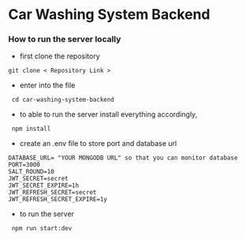# Car Washing System Backend

### How to run the server locally

- first clone the repository

```
git clone < Repository Link >
```

- enter into the file

```
 cd car-washing-system-backend
```

- to able to run the server install everything accordingly,

```
 npm install
```

- create an .env file to store port and database url

```
DATABASE_URL= "YOUR MONGODB URL" so that you can monitor database
PORT=3000
SALT_ROUND=10
JWT_SECRET=secret
JWT_SECRET_EXPIRE=1h
JWT_REFRESH_SECRET=secret
JWT_REFRESH_SECRET_EXPIRE=1y
```

- to run the server

```
 npm run start:dev
```
